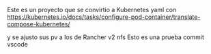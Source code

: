 Este es un proyecto que se convirtio a Kubernetes yaml
 con https://kubernetes.io/docs/tasks/configure-pod-container/translate-compose-kubernetes/

 y se ajusto sus pv a los de Rancher v2 nfs
Esto es una prueba commit vscode
